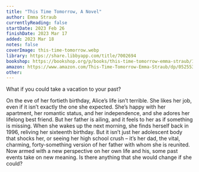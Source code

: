 ```yaml
---
title: "This Time Tomorrow, A Novel"
author: Emma Straub
currentlyReading: false
startDate: 2023 Feb 26
finishDate: 2023 Mar 17
added: 2023 Mar 18
notes: false
coverImage: this-time-tomorrow.webp
library: https://share.libbyapp.com/title/7002694
bookshop: https://bookshop.org/p/books/this-time-tomorrow-emma-straub/17736339
amazon: https://www.amazon.com/This-Time-Tomorrow-Emma-Straub/dp/052553900X
other: 
---
```


What if you could take a vacation to your past?  

On the eve of her fortieth birthday, Alice’s life isn’t terrible. She likes her job, even if it isn’t exactly the one she expected. She’s happy with her apartment, her romantic status, and her independence, and she adores her lifelong best friend. But her father is ailing, and it feels to her as if something is missing. When she wakes up the next morning, she finds herself back in 1996, reliving her sixteenth birthday. But it isn’t just her adolescent body that shocks her, or seeing her high school crush – it’s her dad, the vital, charming, forty-something version of her father with whom she is reunited. Now armed with a new perspective on her own life and his, some past events take on new meaning. Is there anything that she would change if she could?  
